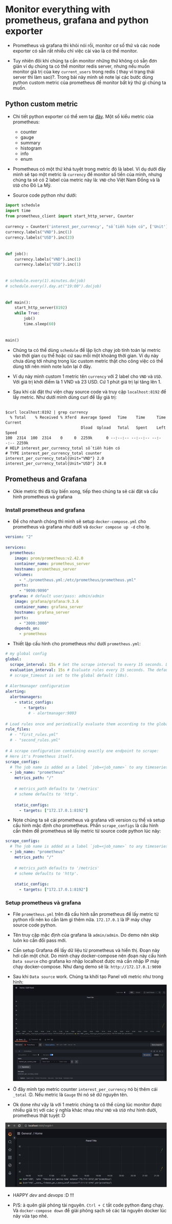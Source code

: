 # Monitor everything with prometheus, grafana and python exporter

- Prometheus và grafana thì khỏi nói rồi, monitor cơ số thứ và các node exporter có sẵn rất nhiều chỉ việc cài vào là có thể monitor.

- Tuy nhiên đôi khi chúng ta cần monitor những thứ không có sẵn đơn giản ví dụ chúng ta có thể monitor redis server, nhưng nếu muốn monitor giá trị của key `current_users` trong redis ( thay vì trạng thái server thì làm sao)?. Trong bài này mình sẽ note lại các bước dùng python custom metric của prometheus để monitor bất kỳ thứ gì chúng ta muốn.

## Python custom metric

- Chi tiết python exporter có thể xem tại [đây](https://github.com/prometheus/client_python). Một số kiểu metric của prometheus:
  - counter
  - gauge
  - summary
  - histogram
  - info
  - enum
- Prometheus có một thứ khá tuyệt trong metric đó là label. Ví dụ dưới đây mình sẽ tạo một metric là `currency` để monitor số tiền của mình, nhưng chúng ta sẽ có 2 label của metric này là: `VND` cho Việt Nam Đồng và là `USD` cho Đô La Mỹ.

- Source code python như dưới:

```python linenums="1"
import schedule
import time
from prometheus_client import start_http_server, Counter

currency = Counter('interest_per_currency', "số tiền hiện có", ['Unit'])
currency.labels("VND").inc(1)
currency.labels("USD").inc(23)


def job():
    currency.labels("VND").inc(1)
    currency.labels("USD").inc(1)


# schedule.every(1).minutes.do(job)
# schedule.every().day.at("19:00").do(job)


def main():
    start_http_server(8192)
    while True:
        job()
        time.sleep(60)


main()
```

- Chúng ta có thể dùng `schedule` để lập lịch chạy job tính toán lại metric vào thời gian cụ thể hoặc cứ sau mỗi một khoảng thời gian. Ví dụ này chưa dùng tới nhưng trong lúc custom metric thật cho công việc có thể dùng tới nên mình note luôn lại ở đây.

- Ví dụ này mình custom 1 metric tên `currency` với 2 label cho `VND` và `USD`. Với giá trị khởi điểm là 1 VND và 23 USD. Cứ 1 phút giá trị lại tăng lên 1.

- Sau khi cài đặt thư viện chạy source code và truy cập `localhost:8192` để lấy metric. Như dưới mình dùng curl để lấy giá trị:

```terminal linenums="1"

$curl localhost:8192 | grep currency
  % Total    % Received % Xferd  Average Speed   Time    Time     Time  Current
                                 Dload  Upload   Total   Spent    Left  Speed
100  2314  100  2314    0     0  2259k      0 --:--:-- --:--:-- --:--:-- 2259k
# HELP interest_per_currency_total số tiền hiện có
# TYPE interest_per_currency_total counter
interest_per_currency_total{Unit="VND"} 2.0
interest_per_currency_total{Unit="USD"} 24.0
```

## Prometheus and Grafana

- Okie metric thì đã tùy biến xong, tiếp theo chúng ta sẽ cài đặt và cấu hình prometheus và grafana

### Install prometheus and grafana

- Để cho nhanh chóng thì mình sẽ setup `docker-compose.yml` cho prometheus và grafana như dưới và `docker compose up -d` cho lẹ.

```yml linenums="1"
version: "2"

services:
  prometheus:
    image: prom/prometheus:v2.42.0
    container_name: prometheus_server
    hostname: prometheus_server
    volumes:
      - "./prometheus.yml:/etc/prometheus/prometheus.yml"
    ports:
      - "9090:9090"
  grafana: # default user/pass: admin/admin
    image: grafana/grafana:9.3.6
    container_name: grafana_server
    hostname: grafana_server
    ports:
      - "3000:3000"
    depends_on:
      - prometheus
```

- Thiết lập cấu hình cho prometheus như dưới `prometheus.yml`:

```yml linenums="1"
# my global config
global:
  scrape_interval: 15s # Set the scrape interval to every 15 seconds. Default is every 1 minute.
  evaluation_interval: 15s # Evaluate rules every 15 seconds. The default is every 1 minute.
  # scrape_timeout is set to the global default (10s).

# Alertmanager configuration
alerting:
  alertmanagers:
    - static_configs:
        - targets:
          # - alertmanager:9093

# Load rules once and periodically evaluate them according to the global 'evaluation_interval'.
rule_files:
  # - "first_rules.yml"
  # - "second_rules.yml"

# A scrape configuration containing exactly one endpoint to scrape:
# Here it's Prometheus itself.
scrape_configs:
  # The job name is added as a label `job=<job_name>` to any timeseries scraped from this config.
  - job_name: "prometheus"
    metrics_path: "/"

    # metrics_path defaults to '/metrics'
    # scheme defaults to 'http'.

    static_configs:
      - targets: ["172.17.0.1:8192"]
```

- Note chúng ta sẽ cài prometheus và grafana với version cụ thể và setup cấu hình mặc định cho prometheus. Phần `scrape_configs` là cấu hình cần thêm để prometheus sẽ lấy metric từ source code python lúc nãy:

```yml linenums="1"
scrape_configs:
  # The job name is added as a label `job=<job_name>` to any timeseries scraped from this config.
  - job_name: "prometheus"
    metrics_path: "/"

    # metrics_path defaults to '/metrics'
    # scheme defaults to 'http'.

    static_configs:
      - targets: ["172.17.0.1:8192"]
```

### Setup prometheus và grafana

- File `prometheus.yml` trên đã cấu hình sẵn prometheus để lấy metric từ python rồi nên ko cần làm gì thêm nữa. `172.17.0.1` là IP máy chạy source code python.

- Tên truy cập mặc định của grafana là `admin/admin`. Do demo nên skip luôn ko cần đổi pass mới.

- Cần setup Grafana để lấy dữ liệu từ prometheus và hiển thị. Đoạn này hơi cấn một chút. Do mình chạy docker-compose nên đoạn này cấu hình `Data source` cho grafana ko nhập localhost được mà cần nhập IP máy chạy docker-compose. Như đang demo sẽ là: `http://172.17.0.1:9090`

- Sau khi `Data source` work. Chúng ta khởi tạo Panel với metric như trong hình: ![grafana setup metric](../../images/20230221-grafana-setup-metric.png)

- Ở đây mình tạo metric counter `interest_per_currency` nó bị thêm cái `_total` :D. Nếu metric là `Gauge` thì nó sẽ dữ nguyên tên.

- Ok done như vậy là với 1 metric chúng ta có thể cùng lúc monitor được nhiều giá trị với các ý nghĩa khác nhau như `VND` và `USD` như hình dưới, prometheus thật tuyệt :D

![one metric multiple label](../../images/20230221-one-metric-multiple-label.png)

- HAPPY _dev_ and _devops_ :D !!!

- P/S: à quên giải phóng tài nguyên. `Ctrl + C` tắt code python đang chạy. Và `docker-compose down` để giải phóng sạch sẽ các tài nguyên docker lúc nãy vừa tạo nhé.

